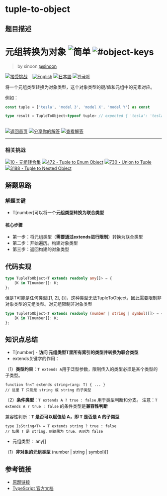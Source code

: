 # tuple-to-object

## 题目描述

<!--info-header-start--><h1>元组转换为对象 <img src="https://img.shields.io/badge/-%E7%AE%80%E5%8D%95-7aad0c" alt="简单"/> <img src="https://img.shields.io/badge/-%23object--keys-999" alt="#object-keys"/></h1><blockquote><p>by sinoon <a href="https://github.com/sinoon" target="_blank">@sinoon</a></p></blockquote><p><a href="https://tsch.js.org/11/play/zh-CN" target="_blank"><img src="https://img.shields.io/badge/-%E6%8E%A5%E5%8F%97%E6%8C%91%E6%88%98-3178c6?logo=typescript&logoColor=white" alt="接受挑战"/></a> &nbsp;&nbsp;&nbsp;<a href="./README.md" target="_blank"><img src="https://img.shields.io/badge/-English-gray" alt="English"/></a>  <a href="./README.ja.md" target="_blank"><img src="https://img.shields.io/badge/-%E6%97%A5%E6%9C%AC%E8%AA%9E-gray" alt="日本語"/></a>  <a href="./README.ko.md" target="_blank"><img src="https://img.shields.io/badge/-%ED%95%9C%EA%B5%AD%EC%96%B4-gray" alt="한국어"/></a> </p><!--info-header-end-->

将一个元组类型转换为对象类型，这个对象类型的键/值和元组中的元素对应。

例如：

```ts
const tuple = ['tesla', 'model 3', 'model X', 'model Y'] as const

type result = TupleToObject<typeof tuple> // expected { 'tesla': 'tesla', 'model 3': 'model 3', 'model X': 'model X', 'model Y': 'model Y'}
```

<!--info-footer-start--><br><a href="../../README.zh-CN.md" target="_blank"><img src="https://img.shields.io/badge/-%E8%BF%94%E5%9B%9E%E9%A6%96%E9%A1%B5-grey" alt="返回首页"/></a> <a href="https://tsch.js.org/11/answer/zh-CN" target="_blank"><img src="https://img.shields.io/badge/-%E5%88%86%E4%BA%AB%E4%BD%A0%E7%9A%84%E8%A7%A3%E7%AD%94-teal" alt="分享你的解答"/></a> <a href="https://tsch.js.org/11/solutions" target="_blank"><img src="https://img.shields.io/badge/-%E6%9F%A5%E7%9C%8B%E8%A7%A3%E7%AD%94-de5a77?logo=awesome-lists&logoColor=white" alt="查看解答"/></a> <hr><h3>相关挑战</h3><a href="https://github.com/type-challenges/type-challenges/blob/main/questions/00010-medium-tuple-to-union/README.zh-CN.md" target="_blank"><img src="https://img.shields.io/badge/-10%E3%83%BB%E5%85%83%E7%BB%84%E8%BD%AC%E5%90%88%E9%9B%86-d9901a" alt="10・元组转合集"/></a>  <a href="https://github.com/type-challenges/type-challenges/blob/main/questions/00472-hard-tuple-to-enum-object/README.zh-CN.md" target="_blank"><img src="https://img.shields.io/badge/-472%E3%83%BBTuple%20to%20Enum%20Object-de3d37" alt="472・Tuple to Enum Object"/></a>  <a href="https://github.com/type-challenges/type-challenges/blob/main/questions/00730-hard-union-to-tuple/README.md" target="_blank"><img src="https://img.shields.io/badge/-730%E3%83%BBUnion%20to%20Tuple-de3d37" alt="730・Union to Tuple"/></a>  <a href="https://github.com/type-challenges/type-challenges/blob/main/questions/03188-medium-tuple-to-nested-object/README.md" target="_blank"><img src="https://img.shields.io/badge/-3188%E3%83%BBTuple%20to%20Nested%20Object-d9901a" alt="3188・Tuple to Nested Object"/></a> <!--info-footer-end-->


## 解题思路

### 解题关键
- T[number]可以将一个**元组类型转换为联合类型**

#### 核心步骤
- 第一步：将元组类型（**需要通过extends进行限制**）转换为联合类型
- 第二步：开始遍历。构建对象类型
- 第三步：返回构建的对象类型

## 代码实现

```typescript
type TupleToObject<T extends readonly any[]> = {
	[K in T[number]]: K;
};
```
但是T可能是任何类型[[1, 2], {}]，这种类型无法TupleToObject，因此需要限制非对象类型的元组类型。对元组限制非对象类型

```typescript
type TupleToObject<T extends readonly (number | string | symbol)[]> = {
	[K in T[number]]: K;
};
```

## 知识点总结

- T[number] - **访问 元组类型T里所有索引的类型并转换为联合类型**
- extends关键字的作用：

（1）**类型约束**：`T extends A`用于泛型参数，限制传入的类型必须是某个类型的子类型。
```
function fn<T extends string>(arg: T) { ... }
// 这里 T 只能是 string 或 string 的子类型
```
（2）**条件类型**：`T extends A ? true : false` 用于类型判断和分支。
注意：`T extends A ? true : false` 的条件类型是**兼容性判断**

兼容性判断：**T 是否可以赋值给 A，即 T 是否是 A 的子类型**


```
type IsString<T> = T extends string ? true : false
// 如果 T 是 string，则结果为 true，否则为 false
```
- 元组类型： any[]

（1）**非对象的元组类型** (number | string | symbol)[]


## 参考链接
- [原题链接](https://github.com/type-challenges/type-challenges/tree/main/questions/00011-easy-tuple-to-object)
- [TypeScript 官方文档](https://www.typescriptlang.org/docs/)
